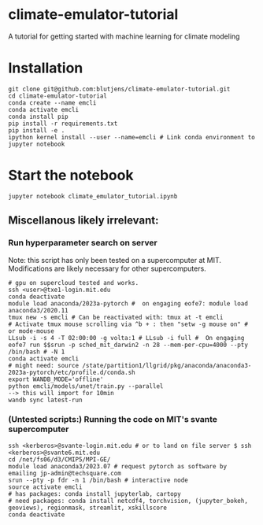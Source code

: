 # climate-emulator-tutorial
A tutorial for getting started with machine learning for climate modeling

# Installation
```
git clone git@github.com:blutjens/climate-emulator-tutorial.git
cd climate-emulator-tutorial
conda create --name emcli
conda activate emcli
conda install pip
pip install -r requirements.txt
pip install -e .
ipython kernel install --user --name=emcli # Link conda environment to jupyter notebook
```

# Start the notebook
```
jupyter notebook climate_emulator_tutorial.ipynb
```

## Miscellanous likely irrelevant:
### Run hyperparameter search on server
Note: this script has only been tested on a supercomputer at MIT. Modifications are likely necessary for other supercomputers.
```
# gpu on supercloud tested and works.
ssh <user>@txe1-login.mit.edu
conda deactivate
module load anaconda/2023a-pytorch #  on engaging eofe7: module load anaconda3/2020.11
tmux new -s emcli # Can be reactivated with: tmux at -t emcli
# Activate tmux mouse scrolling via ^b + : then "setw -g mouse on" # or mode-mouse
LLsub -i -s 4 -T 02:00:00 -g volta:1 # LLsub -i full #  On engaging eofe7 run $$srun -p sched_mit_darwin2 -n 28 --mem-per-cpu=4000 --pty /bin/bash # -N 1
conda activate emcli
# might need: source /state/partition1/llgrid/pkg/anaconda/anaconda3-2023a-pytorch/etc/profile.d/conda.sh
export WANDB_MODE='offline'
python emcli/models/unet/train.py --parallel
--> this will import for 10min
wandb sync latest-run
```

### (Untested scripts:) Running the code on MIT's svante supercomputer
```
ssh <kerberos>@svante-login.mit.edu # or to land on file server $ ssh <kerberos>@svante6.mit.edu
cd /net/fs06/d3/CMIP5/MPI-GE/
module load anaconda3/2023.07 # request pytorch as software by emailing jp-admin@techsquare.com
srun --pty -p fdr -n 1 /bin/bash # interactive node
source activate emcli
# has packages: conda install jupyterlab, cartopy
# need packages: conda install netcdf4, torchvision, (jupyter_bokeh, geoviews), regionmask, streamlit, xskillscore
conda deactivate
```
